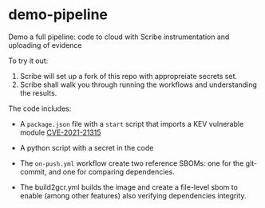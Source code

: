 # demo-pipeline
Demo a full pipeline: code to cloud with Scribe instrumentation and uploading of evidence

To try it out:
1. Scribe will set up a fork of this repo with appropreiate secrets set.
2. Scribe shall walk you through running the workflows and understanding the results.


The code includes:
- A `package.json` file with a `start` script that imports a KEV vulnerable module [CVE-2021-21315](https://nvd.nist.gov/vuln/detail/CVE-2021-21315) 
- A python script with a secret in the code

- The `on-push.yml` workflow create two reference SBOMs: one for the git-commit, and one for comparing dependencies.
- The build2gcr.yml builds the image and create a file-level sbom to enable (among other features) also verifying dependencies integrity. 

